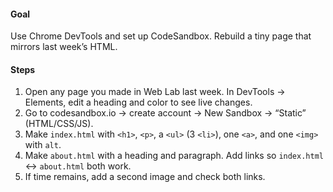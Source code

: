 #### Goal

Use Chrome DevTools and set up CodeSandbox. Rebuild a tiny page that mirrors last week’s HTML.

#### Steps

1. Open any page you made in Web Lab last week. In DevTools -> Elements, edit a heading and color to see live changes.
2. Go to codesandbox.io -> create account -> New Sandbox -> “Static” (HTML/CSS/JS).
3. Make `index.html` with `<h1>`, `<p>`, a `<ul>` (3 `<li>`), one `<a>`, and one `<img>` with `alt`.
4. Make `about.html` with a heading and paragraph. Add links so `index.html` <-> `about.html` both work.
5. If time remains, add a second image and check both links.
